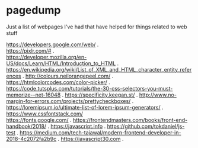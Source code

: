 # pagedump
Just a list of webpages I've had that have helped for things related to web stuff

https://developers.google.com/web/ . <br />
https://pixlr.com/# . <br />
https://developer.mozilla.org/en-US/docs/Learn/HTML/Introduction_to_HTML . 
https://en.wikipedia.org/wiki/List_of_XML_and_HTML_character_entity_references . 
http://colours.neilorangepeel.com/ . 
https://htmlcolorcodes.com/color-picker/ . 
https://code.tutsplus.com/tutorials/the-30-css-selectors-you-must-memorize--net-16048 . 
https://specificity.keegan.st/ . 
http://www.no-margin-for-errors.com/projects/prettycheckboxes/ . 
https://loremipsum.io/ultimate-list-of-lorem-ipsum-generators/ . 
https://www.cssfontstack.com/  
https://fonts.google.com/ . 
https://frontendmasters.com/books/front-end-handbook/2018/ . 
https://javascript.info . 
https://github.com/tokdaniel/js-test . 
https://medium.com/tech-tajawal/modern-frontend-developer-in-2018-4c2072fa2b9c . 
https://javascript30.com . 
